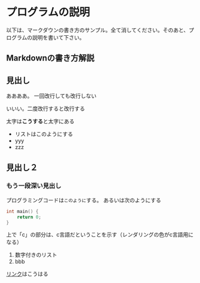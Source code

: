 # プログラムの説明

以下は、マークダウンの書き方のサンプル。全て消してください。そのあと、プログラムの説明を書いて下さい。


## Markdownの書き方解説


## 見出し

ああああ。
一回改行しても改行しない

いいい。二度改行すると改行する

太字は**こうする**と太字にある

- リストはこのようにする
- yyy
- zzz


## 見出し２

### もう一段深い見出し

プログラミングコードは`このように`する。
あるいは次のようにする

```c
int main() {
    return 0;
}
```

上で「c」の部分は、c言語だということを示す（レンダリングの色がc言語用になる）


1. 数字付きのリスト
2. bbb

[リンク](https://www.google.com/)はこうはる

